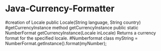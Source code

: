 # Java-Currency-Formatter
#creation of Locale
public Locale(String language,
              String country)
#getCurrencyInstance method
getCurrencyInstance
public static NumberFormat getCurrencyInstance(Locale inLocale)
Returns a currency format for the specified locale.
#Numberformat class
myString = NumberFormat.getInstance().format(myNumber);
 
